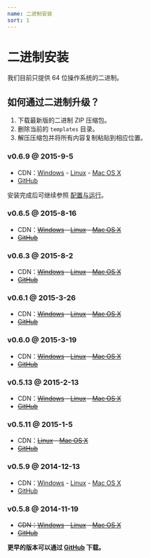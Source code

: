 ```yaml
---
name: 二进制安装
sort: 1
---
```


# 二进制安装

我们目前只提供 64 位操作系统的二进制。

## 如何通过二进制升级？

1. 下载最新版的二进制 ZIP 压缩包。
2. 删除当前的 `templates` 目录。
3. 解压压缩包并将所有内容复制粘贴到相应位置。

### v0.6.9 @ 2015-9-5

- CDN：[Windows](http://7d9nal.com2.z0.glb.qiniucdn.com/gogs_v0.6.9_windows_amd64.zip) - [Linux](http://7d9nal.com2.z0.glb.qiniucdn.com/gogs_v0.6.9_linux_amd64.zip) - [Mac OS X](http://7d9nal.com2.z0.glb.qiniucdn.com/gogs_v0.6.9_darwin_amd64.zip)
- [GitHub](https://github.com/gogits/gogs/releases/tag/v0.6.9)

安装完成后可继续参照 [配置与运行](configuration_and_run.md)。

### v0.6.5 @ 2015-8-16

- CDN：~~[Windows](http://7d9nal.com2.z0.glb.qiniucdn.com/gogs_v0.6.5_windows_amd64.zip) - [Linux](http://7d9nal.com2.z0.glb.qiniucdn.com/gogs_v0.6.5_linux_amd64.zip) - [Mac OS X](http://7d9nal.com2.z0.glb.qiniucdn.com/gogs_v0.6.5_darwin_amd64.zip)~~
- ~~[GitHub](https://github.com/gogits/gogs/releases/tag/v0.6.5)~~

### v0.6.3 @ 2015-8-2

- CDN：~~[Windows](http://7d9nal.com2.z0.glb.qiniucdn.com/gogs_v0.6.3_windows_amd64.zip) - [Linux](http://7d9nal.com2.z0.glb.qiniucdn.com/gogs_v0.6.3_linux_amd64.zip) - [Mac OS X](http://7d9nal.com2.z0.glb.qiniucdn.com/gogs_v0.6.3_darwin_amd64.zip)~~
- ~~[GitHub](https://github.com/gogits/gogs/releases/tag/v0.6.3)~~

### v0.6.1 @ 2015-3-26

- CDN：~~[Windows](http://7d9nal.com2.z0.glb.qiniucdn.com/gogs_v0.6.1_windows_amd64.zip) - [Linux](http://7d9nal.com2.z0.glb.qiniucdn.com/gogs_v0.6.1_linux_amd64.zip) - [Mac OS X](http://7d9nal.com2.z0.glb.qiniucdn.com/gogs_v0.6.1_darwin_amd64.zip)~~
- ~~[GitHub](https://github.com/gogits/gogs/releases/tag/v0.6.1)~~

### v0.6.0 @ 2015-3-19

- CDN：~~[Windows](http://7d9nal.com2.z0.glb.qiniucdn.com/gogs_v0.6.0_windows_amd64.zip) - [Linux](http://7d9nal.com2.z0.glb.qiniucdn.com/gogs_v0.6.0_linux_amd64.zip) - [Mac OS X](http://7d9nal.com2.z0.glb.qiniucdn.com/gogs_v0.6.0_darwin_amd64.zip)~~
- ~~[GitHub](https://github.com/gogits/gogs/releases/tag/v0.6.0)~~

### v0.5.13 @ 2015-2-13

- CDN：~~[Windows](http://7d9nal.com2.z0.glb.qiniucdn.com/gogs_v0.5.13_windows_amd64.zip) - [Linux](http://7d9nal.com2.z0.glb.qiniucdn.com/gogs_v0.5.13_linux_amd64.zip) - [Mac OS X](http://7d9nal.com2.z0.glb.qiniucdn.com/gogs_v0.5.13_darwin_amd64.zip)~~
- ~~[GitHub](https://github.com/gogits/gogs/releases/tag/v0.5.13)~~

### v0.5.11 @ 2015-1-5

- CDN：~~[Linux](http://7d9nal.com2.z0.glb.qiniucdn.com/gogs_v0.5.11_linux_amd64.zip) - [Mac OS X](http://7d9nal.com2.z0.glb.qiniucdn.com/gogs_v0.5.11_darwin_amd64.zip)~~
- ~~[GitHub](https://github.com/gogits/gogs/releases/tag/v0.5.11)~~

### v0.5.9 @ 2014-12-13

- CDN：[Windows](http://7d9nal.com2.z0.glb.qiniucdn.com/gogs_v0.5.9_windows_amd64.zip) - [Linux](http://7d9nal.com2.z0.glb.qiniucdn.com/gogs_v0.5.9_linux_amd64.zip) - [Mac OS X](http://7d9nal.com2.z0.glb.qiniucdn.com/gogs_v0.5.9_darwin_amd64.zip)
- [GitHub](https://github.com/gogits/gogs/releases/tag/v0.5.9)

### v0.5.8 @ 2014-11-19

- ~~CDN：[Windows](http://7d9nal.com2.z0.glb.qiniucdn.com/gogs_v0.5.8_windows_amd64.zip) - [Linux](http://7d9nal.com2.z0.glb.qiniucdn.com/gogs_v0.5.8_linux_amd64.zip) - [Mac OS X](http://7d9nal.com2.z0.glb.qiniucdn.com/gogs_v0.5.8_darwin_amd64.zip)~~
- ~~[GitHub](https://github.com/gogits/gogs/releases/tag/v0.5.8)~~

**更早的版本可以通过 [GitHub](https://github.com/gogits/gogs/releases) 下载。**
